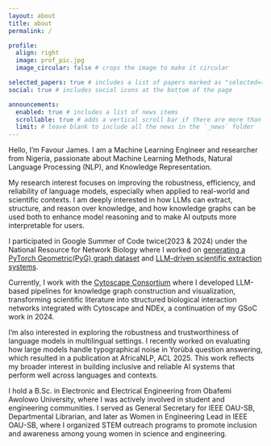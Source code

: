 ```yaml
---
layout: about
title: about
permalink: /

profile:
  align: right
  image: prof_pic.jpg
  image_circular: false # crops the image to make it circular

selected_papers: true # includes a list of papers marked as "selected={true}"
social: true # includes social icons at the bottom of the page

announcements:
  enabled: true # includes a list of news items
  scrollable: true # adds a vertical scroll bar if there are more than 3 news items
  limit: # leave blank to include all the news in the `_news` folder
---
```

Hello, I’m Favour James. I am a Machine Learning Engineer and researcher from Nigeria, passionate about Machine Learning Methods, Natural Language Processing (NLP), and Knowledge Representation.

My research interest focuses on improving the robustness, efficiency, and reliability of language models, especially when applied to real-world and scientific contexts. I am deeply interested in how LLMs can extract, structure, and reason over knowledge, and how knowledge graphs can be used both to enhance model reasoning and to make AI outputs more interpretable for users.

I participated in Google Summer of Code twice(2023 & 2024) under the National Resource for Network Biology where I worked on [generating a PyTorch Geometric(PyG) graph dataset](https://summerofcode.withgoogle.com/archive/2023/projects/NBZn0Zm3) and [LLM-driven scientific extraction systems](https://summerofcode.withgoogle.com/archive/2024/projects/biCyAipp). 

Currently, I work with the [Cytoscape Consortium](https://cytoscape.org/) where I developed LLM-based pipelines for knowledge graph construction and visualization, transforming scientific literature into structured biological interaction networks integrated with Cytoscape and NDEx, a continuation of my GSoC work in 2024.

I’m also interested in exploring the robustness and trustworthiness of language models in multilingual settings. I recently worked on evaluating how large models handle typographical noise in Yorùbá question answering, which resulted in a publication at AfricaNLP, ACL 2025. This work reflects my broader interest in building inclusive and reliable AI systems that perform well across languages and contexts.

I hold a B.Sc. in Electronic and Electrical Engineering from Obafemi Awolowo University, where I was actively involved in student and engineering communities. I served as General Secretary for IEEE OAU-SB, Departmental Librarian, and later as Women in Engineering Lead in IEEE OAU-SB, where I organized STEM outreach programs to promote inclusion and awareness among young women in science and engineering.


